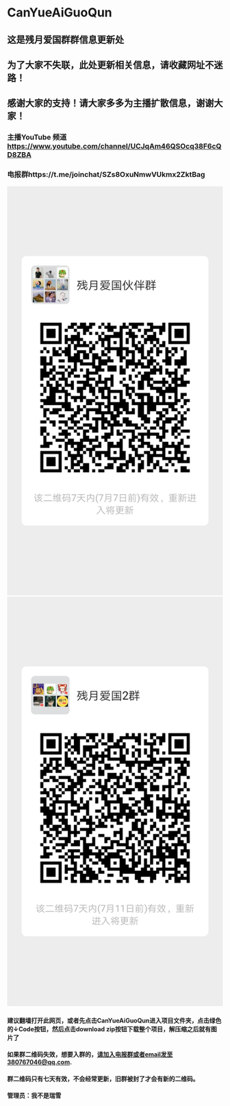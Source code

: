 # CanYueAiGuoQun
## 这是残月爱国群群信息更新处
## 为了大家不失联，此处更新相关信息，请收藏网址不迷路！
## 感谢大家的支持！请大家多多为主播扩散信息，谢谢大家！
### 主播YouTube 频道 https://www.youtube.com/channel/UCJqAm46QSOcq38F6cQD8ZBA
### 电报群https://t.me/joinchat/SZs8OxuNmwVUkmx2ZktBag
![大群二维码](https://github.com/ZHAO-Fengnian/CanYueAiGuoQun/blob/master/Wechat_group.jpg)
![小群二维码](https://github.com/ZHAO-Fengnian/CanYueAiGuoQun/blob/master/Group_new.png)
#### 建议翻墙打开此网页，或者先点击CanYueAiGuoQun进入项目文件夹，点击绿色的↓Code按钮，然后点击download zip按钮下载整个项目，解压缩之后就有图片了
#### 如果群二维码失效，想要入群的，请加入电报群或者email发至380767046@qq.com.
#### 群二维码只有七天有效，不会经常更新，旧群被封了才会有新的二维码。
#### 管理员：我不是瑞雪
